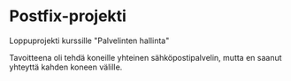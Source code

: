 # Postfix-projekti
Loppuprojekti kurssille "Palvelinten hallinta"


Tavoitteena oli tehdä koneille yhteinen sähköpostipalvelin, mutta en saanut yhteyttä kahden koneen välille.

